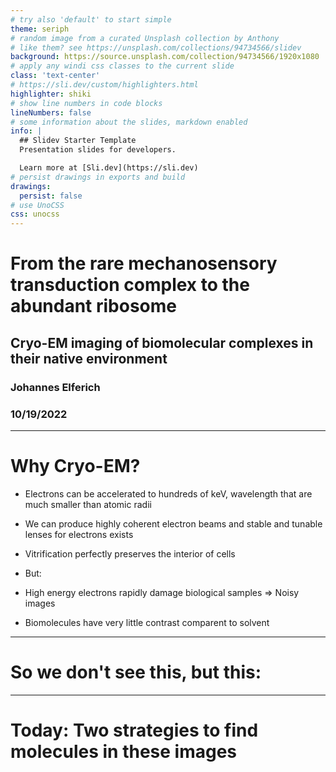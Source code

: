 ```yaml
---
# try also 'default' to start simple
theme: seriph
# random image from a curated Unsplash collection by Anthony
# like them? see https://unsplash.com/collections/94734566/slidev
background: https://source.unsplash.com/collection/94734566/1920x1080
# apply any windi css classes to the current slide
class: 'text-center'
# https://sli.dev/custom/highlighters.html
highlighter: shiki
# show line numbers in code blocks
lineNumbers: false
# some information about the slides, markdown enabled
info: |
  ## Slidev Starter Template
  Presentation slides for developers.

  Learn more at [Sli.dev](https://sli.dev)
# persist drawings in exports and build
drawings:
  persist: false
# use UnoCSS
css: unocss
---
```


# From the rare mechanosensory transduction complex to the abundant ribosome

## Cryo-EM imaging of biomolecular complexes in their native environment

### Johannes Elferich

### 10/19/2022

---

# Why Cryo-EM?

- Electrons can be accelerated to hundreds of keV, wavelength that are much
  smaller than atomic radii

- We can produce highly coherent electron beams and stable and tunable lenses
  for electrons exists

- Vitrification perfectly preserves the interior of cells

- But:

- High energy electrons rapidly damage biological samples => Noisy images

- Biomolecules have very little contrast comparent to solvent

---

# So we don't see this, but this:


---

# Today: Two strategies to find molecules in these images




